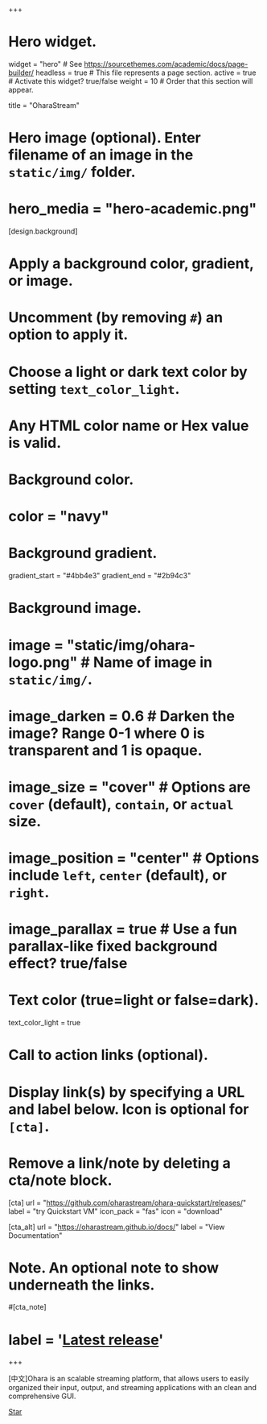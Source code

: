 +++
# Hero widget.
widget = "hero"  # See https://sourcethemes.com/academic/docs/page-builder/
headless = true  # This file represents a page section.
active = true  # Activate this widget? true/false
weight = 10  # Order that this section will appear.

title = "OharaStream"

# Hero image (optional). Enter filename of an image in the `static/img/` folder.
# hero_media = "hero-academic.png"

[design.background]
  # Apply a background color, gradient, or image.
  #   Uncomment (by removing `#`) an option to apply it.
  #   Choose a light or dark text color by setting `text_color_light`.
  #   Any HTML color name or Hex value is valid.

  # Background color.
  # color = "navy"
  
  # Background gradient.
  gradient_start = "#4bb4e3"
  gradient_end = "#2b94c3"
  
  # Background image.
  # image = "static/img/ohara-logo.png"  # Name of image in `static/img/`.
  # image_darken = 0.6  # Darken the image? Range 0-1 where 0 is transparent and 1 is opaque.
  # image_size = "cover"  #  Options are `cover` (default), `contain`, or `actual` size.
  # image_position = "center"  # Options include `left`, `center` (default), or `right`.
  # image_parallax = true  # Use a fun parallax-like fixed background effect? true/false
  
  # Text color (true=light or false=dark).
  text_color_light = true

# Call to action links (optional).
#   Display link(s) by specifying a URL and label below. Icon is optional for `[cta]`.
#   Remove a link/note by deleting a cta/note block.
[cta]
  url = "https://github.com/oharastream/ohara-quickstart/releases/"
  label = "try Quickstart VM"
  icon_pack = "fas"
  icon = "download"
  
[cta_alt]
  url = "https://oharastream.github.io/docs/"
  label = "View Documentation"

# Note. An optional note to show underneath the links.
#[cta_note]
#  label = '<a class="js-github-release" href="https://github.com/oharastream/ohara/updates" data-repo="oharastream/ohara">Latest release<!-- V --></a>'
+++

[中文]Ohara is an scalable streaming platform, that allows users to easily organized their input, output, and streaming applications with an clean and comprehensive GUI.

<span style="text-shadow: none;">
  <a class="github-button" href="https://github.com/oharastream/ohara" data-icon="octicon-star" data-size="large" data-show-count="true" aria-label="Star this on GitHub">Star</a>
  <script async defer src="https://buttons.github.io/buttons.js"></script>
</span>

